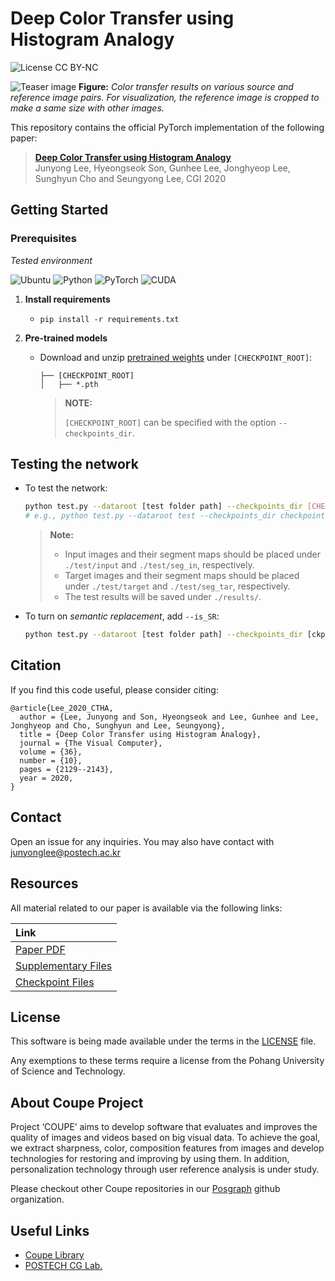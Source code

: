 # Deep Color Transfer using Histogram Analogy
![License CC BY-NC](https://img.shields.io/badge/license-GNU_AGPv3-green.svg?style=plastic)

![Teaser image](./assets/figure.jpg)
**Figure:** *Color transfer results on various source and reference image pairs. For visualization, the reference image is cropped to make a same size with other images.*

This repository contains the official PyTorch implementation of the following paper:

> **[Deep Color Transfer using Histogram Analogy](https://link.springer.com/epdf/10.1007/s00371-020-01921-6?sharing_token=m2UzXwVlSCP8CbRYNrEcnve4RwlQNchNByi7wbcMAY5_mQV2iPdNT8_ORizvbX3p8mina4UHEjoKsvegf0S_FwC3Yo3cBRV6mlx1mdbvv3CiiREpz3ZqyJuRGmHbygkNL_7X-3hd2CMGSxgPtF22LPsyjpEfhG1R_bNHSSVNvbc%3D)**<br>
> Junyong Lee, Hyeongseok Son, Gunhee Lee, Jonghyeop Lee, Sunghyun Cho and Seungyong Lee, CGI 2020


## Getting Started
### Prerequisites
*Tested environment*

![Ubuntu](https://img.shields.io/badge/Ubuntu-18.0.4-blue.svg?style=plastic)
![Python](https://img.shields.io/badge/Python-3.8.8-green.svg?style=plastic)
![PyTorch](https://img.shields.io/badge/PyTorch-1.8.0-green.svg?style=plastic)
![CUDA](https://img.shields.io/badge/CUDA-10.2-green.svg?style=plastic)

1. **Install requirements**
    * `pip install -r requirements.txt`

2. **Pre-trained models**
    * Download and unzip [pretrained weights](https://www.dropbox.com/s/lkwo9xg168e650i/checkpoints.zip?dl=1) under `[CHECKPOINT_ROOT]`:

        ```
        ├── [CHECKPOINT_ROOT]
        │   ├── *.pth
        ```

        > **NOTE:**
        > 
        > `[CHECKPOINT_ROOT]` can be specified with the option `--checkpoints_dir`.


## Testing the network
* To test the network:

  ```bash
  python test.py --dataroot [test folder path] --checkpoints_dir [CHECKPOINT_ROOT]
  # e.g., python test.py --dataroot test --checkpoints_dir checkpoints
  ```

  > **Note:**
  >
  > * Input images and their segment maps should be placed under `./test/input` and `./test/seg_in`, respectively.
  > * Target images and their segment maps should be placed under `./test/target` and `./test/seg_tar`, respectively. 
  > * The test results will be saved under `./results/`.

* To turn on *semantic replacement*, add `--is_SR`:

  ```bash
  python test.py --dataroot [test folder path] --checkpoints_dir [ckpt path] --is_SR
  ```

## Citation
If you find this code useful, please consider citing:
```
@article{Lee_2020_CTHA,
  author = {Lee, Junyong and Son, Hyeongseok and Lee, Gunhee and Lee, Jonghyeop and Cho, Sunghyun and Lee, Seungyong},
  title = {Deep Color Transfer using Histogram Analogy},
  journal = {The Visual Computer},
  volume = {36},
  number = {10},
  pages = {2129--2143},
  year = 2020,
}
```

## Contact
Open an issue for any inquiries.
You may also have contact with [junyonglee@postech.ac.kr](mailto:junyonglee@postech.ac.kr)

## Resources

All material related to our paper is available via the following links:

| Link |
| :-------------- |
| [Paper PDF](https://link.springer.com/epdf/10.1007/s00371-020-01921-6?sharing_token=m2UzXwVlSCP8CbRYNrEcnve4RwlQNchNByi7wbcMAY5_mQV2iPdNT8_ORizvbX3p8mina4UHEjoKsvegf0S_FwC3Yo3cBRV6mlx1mdbvv3CiiREpz3ZqyJuRGmHbygkNL_7X-3hd2CMGSxgPtF22LPsyjpEfhG1R_bNHSSVNvbc%3D) |
| [Supplementary Files](http://cg.postech.ac.kr/papers/2020_CGI_JY_supp.pdf) |
| [Checkpoint Files](https://www.dropbox.com/s/lkwo9xg168e650i/checkpoints.zip?dl=1) |

<!-- https://www.dropbox.com/s/8ty3lfqa27e5b5l/202010_Deep%20Color%20Transfer%20using%20Histogram%20Analogy.pdf?raw=1 -->

## License
This software is being made available under the terms in the [LICENSE](LICENSE) file.

Any exemptions to these terms require a license from the Pohang University of Science and Technology.

## About Coupe Project
Project ‘COUPE’ aims to develop software that evaluates and improves the quality of images and videos based on big visual data. To achieve the goal, we extract sharpness, color, composition features from images and develop technologies for restoring and improving by using them. In addition, personalization technology through user reference analysis is under study.  
    
Please checkout other Coupe repositories in our [Posgraph](https://github.com/posgraph) github organization.

## Useful Links ##
* [Coupe Library](http://coupe.postech.ac.kr/)
* [POSTECH CG Lab.](http://cg.postech.ac.kr/)
